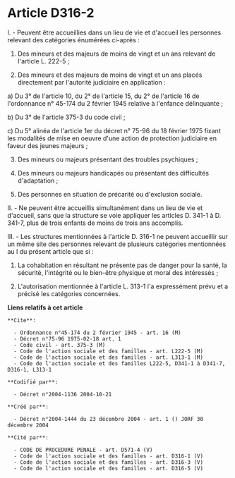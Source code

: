 # Article D316-2

I. - Peuvent être accueillies dans un lieu de vie et d'accueil les personnes relevant des catégories énumérées ci-après :

1. Des mineurs et des majeurs de moins de vingt et un ans relevant de l'article L. 222-5 ;

2. Des mineurs et des majeurs de moins de vingt et un ans placés directement par l'autorité judiciaire en application :

a) Du 3° de l'article 10, du 2° de l'article 15, du 2° de l'article 16 de l'ordonnance n° 45-174 du 2 février 1945 relative à
l'enfance délinquante ;

b) Du 3° de l'article 375-3 du code civil ;

c) Du 5° alinéa de l'article 1er du décret n° 75-96 du 18 février 1975 fixant les modalités de mise en oeuvre d'une action de
protection judiciaire en faveur des jeunes majeurs ;

3. Des mineurs ou majeurs présentant des troubles psychiques ;

4. Des mineurs ou majeurs handicapés ou présentant des difficultés d'adaptation ;

5. Des personnes en situation de précarité ou d'exclusion sociale.

II. - Ne peuvent être accueillis simultanément dans un lieu de vie et d'accueil, sans que la structure se voie appliquer les
articles D. 341-1 à D. 341-7, plus de trois enfants de moins de trois ans accomplis.

III. - Les structures mentionnées à l'article D. 316-1 ne peuvent accueillir sur un même site des personnes relevant de
plusieurs catégories mentionnées au I du présent article que si :

1. La cohabitation en résultant ne présente pas de danger pour la santé, la sécurité, l'intégrité ou le bien-être physique et
moral des intéressés ;

2. L'autorisation mentionnée à l'article L. 313-1 l'a expressément prévu et a précisé les catégories concernées.

**Liens relatifs à cet article**

	**Cite**:

	  - Ordonnance n°45-174 du 2 février 1945 - art. 16 (M)
	  - Décret n°75-96 1975-02-18 art. 1
	  - Code civil - art. 375-3 (M)
	  - Code de l'action sociale et des familles - art. L222-5 (M)
	  - Code de l'action sociale et des familles - art. L313-1 (M)
	  - Code de l'action sociale et des familles L222-5, D341-1 à D341-7, D316-1, L313-1

	**Codifié par**:

	  - Décret n°2004-1136 2004-10-21

	**Créé par**:

	  - Décret n°2004-1444 du 23 décembre 2004 - art. 1 () JORF 30 décembre 2004

	**Cité par**:

	  - CODE DE PROCEDURE PENALE - art. D571-4 (V)
	  - Code de l'action sociale et des familles - art. D316-1 (V)
	  - Code de l'action sociale et des familles - art. D316-3 (V)
	  - Code de l'action sociale et des familles - art. D316-5 (V)
